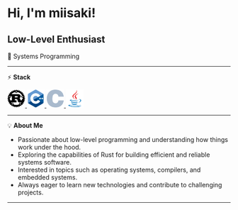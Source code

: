 # Hi, I'm miisaki!

## Low-Level Enthusiast

🚀 Systems Programming

---

⚡️ **Stack**

<p align="left">
  <a href="https://www.rust-lang.org" target="_blank">
    <img src="https://raw.githubusercontent.com/devicons/devicon/master/icons/rust/rust-plain.svg" alt="rust" width="40" height="40"/>
  </a>
  <a href="https://www.w3schools.com/cpp/" target="_blank">
    <img src="https://raw.githubusercontent.com/devicons/devicon/master/icons/cplusplus/cplusplus-original.svg" alt="cplusplus" width="40" height="40"/>
  </a>
  <a href="https://www.w3schools.com/c/" target="_blank">
    <img src="https://raw.githubusercontent.com/devicons/devicon/master/icons/c/c-original.svg" alt="c" width="40" height="40"/>
  </a>
    <a href="https://www.java.com" target="_blank">
    <img src="https://raw.githubusercontent.com/devicons/devicon/master/icons/java/java-original.svg" alt="java" width="40" height="40"/>
  </a>
</p>

---

💡 **About Me**

*   Passionate about low-level programming and understanding how things work under the hood.
*   Exploring the capabilities of Rust for building efficient and reliable systems software.
*   Interested in topics such as operating systems, compilers, and embedded systems.
*   Always eager to learn new technologies and contribute to challenging projects.

---


